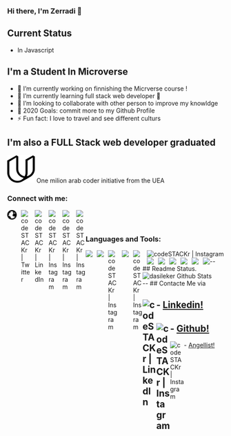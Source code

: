 ### Hi there, I'm Zerradi 👋

## Current Status

- In Javascript

## I'm a Student In Microverse
- 🔭 I’m currently working on finnishing the Micrverse course !
- 🌱 I’m currently learning full stack web developer 🤣
- 👯 I’m looking to collaborate with other person to improve my knowldge
- 🥅 2020 Goals: commit more to my Github Profile
- ⚡ Fun fact: I love to travel and see different  culturs

## I'm also a FULL Stack web developer graduated 

<img alt="udacity"  src="udacity.png" /> <span style="marging-bottom: 15px;"> One milion arab coder initiative from the UEA<span>

### Connect with me:

<img align="left" alt="codeSTACKr" width="22px" src="https://raw.githubusercontent.com/iconic/open-iconic/master/svg/globe.svg" />
<img align="left" alt="codeSTACKr | Twitter" width="22px" src="https://cdn.jsdelivr.net/npm/simple-icons@v3/icons/twitter.svg" style="margin-left:10px;" />
<img align="left" alt="codeSTACKr | LinkedIn" width="22px" src="https://cdn.jsdelivr.net/npm/simple-icons@v3/icons/linkedin.svg" style="margin-left:10px;"/>
<img align="left" alt="codeSTACKr | Instagram" width="22px" src="https://cdn.jsdelivr.net/npm/simple-icons@v3/icons/instagram.svg" style="margin-left:10px;"/>
<img align="left" alt="codeSTACKr | Instagram" width="22px" src="https://cdn.jsdelivr.net/npm/simple-icons@v3/icons/github.svg" style="margin-left:10px;"/>
<img align="left" alt="codeSTACKr | Instagram" width="22px" src="https://cdn.jsdelivr.net/npm/simple-icons@v3/icons/angellist.svg" style="margin-left:10px;"/>
<br />
<br />

### Languages and Tools:
<img align="left" src="https://img.icons8.com/ios-filled/20/000000/visual-studio-logo.png"/>
<img src="https://img.icons8.com/material/20/000000/merge-git.png" align="left" style="margin-left:10px;"/>
<img  alt="codeSTACKr | Instagram" width="22px" src="https://cdn.jsdelivr.net/npm/simple-icons@v3/icons/html5.svg" style="margin-left:10px;"/>
<img  align="left" alt="codeSTACKr | Instagram" width="22px" src="https://cdn.jsdelivr.net/npm/simple-icons@v3/icons/css3.svg" style="margin-left:10px;"/>
<img align="left" src="https://img.icons8.com/windows/25/000000/bootstrap.png" style="margin-left:10px;"/>
<img  align="left" alt="codeSTACKr | Instagram" width="22px" src="https://cdn.jsdelivr.net/npm/simple-icons@v3/icons/sass.svg" style="margin-left:10px;"/>
<img align="left" src="https://img.icons8.com/ios-filled/20/000000/ruby-programming-language.png" style="margin-left:10px;"/>
<img align="left" src="https://img.icons8.com/ios-filled/20/000000/database-export.png" style="margin-left:10px;"/>
<img align="left" src="https://img.icons8.com/windows/20/000000/ruby-on-rails.png" style="margin-left:10px;"/>
<img align="left" src="https://img.icons8.com/ios-filled/20/000000/javascript-logo.png" style="margin-left:10px;"/>
<img align="left" src="https://img.icons8.com/ios-glyphs/20/000000/react.png" style="margin-left:10px;"/>
<img align="left" src="https://img.icons8.com/ios-filled/20/000000/redux.png" style="margin-left:10px;"/>

<br/>
--
## Readme Status. 

<img  alt="dasileker Github Stats" src="https://github-readme-stats.vercel.app/api?username=dasileker&count_private=true"/>

<br />
--
## Contacte Me via

<img align="left"  alt="codeSTACKr | LinkedIn" width="32px" src="https://cdn.jsdelivr.net/npm/simple-icons@v3/icons/linkedin.svg" />-
[Linkedin!](https://www.linkedin.com/in/amine-zerradi/)
<br />
--
<img align="left" alt="codeSTACKr | Instagram" width="32px" src="https://cdn.jsdelivr.net/npm/simple-icons@v3/icons/github.svg" /> - 
[Github!](https://github.com/dasileker/) 
<br />
--
<img align="left" alt="codeSTACKr | Instagram" width="32px" src="https://cdn.jsdelivr.net/npm/simple-icons@v3/icons/angellist.svg" /> -  [Angellist!](https://angel.co/u/zerradi)
<br />
